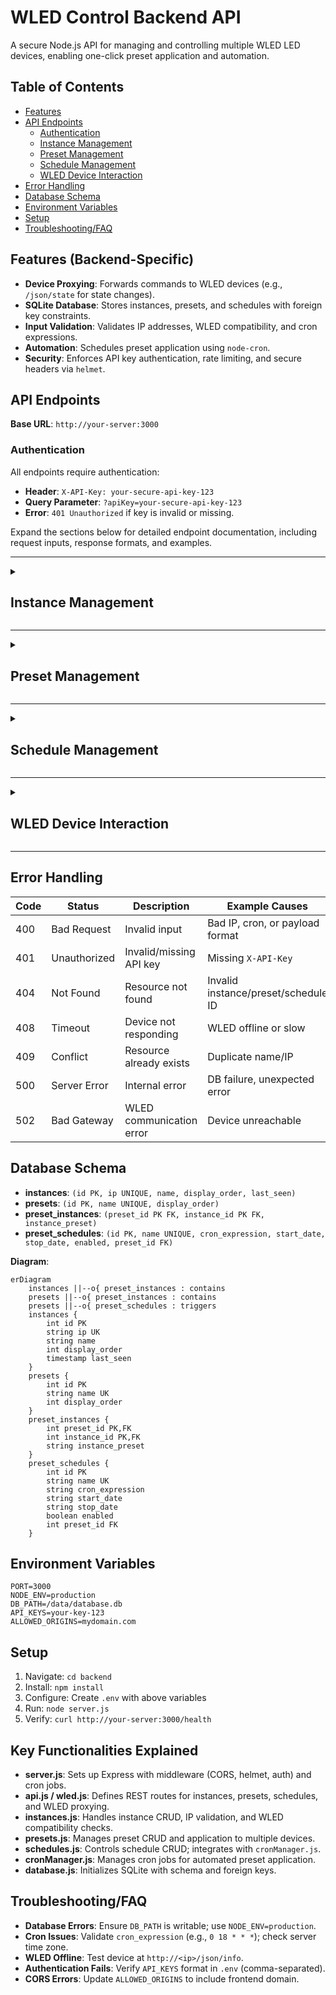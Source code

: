 # WLED Control Backend API

A secure Node.js API for managing and controlling multiple WLED LED devices, enabling one-click preset application and automation.

## Table of Contents

- [Features](#features)
- [API Endpoints](#api-endpoints)
    - [Authentication](#authentication)
    - [Instance Management](#instance-management)
    - [Preset Management](#preset-management)
    - [Schedule Management](#schedule-management)
    - [WLED Device Interaction](#wled-device-interaction)
- [Error Handling](#error-handling)
- [Database Schema](#database-schema)
- [Environment Variables](#environment-variables)
- [Setup](#setup)
- [Troubleshooting/FAQ](#troubleshootingfaq)

## Features (Backend-Specific)

- **Device Proxying**: Forwards commands to WLED devices (e.g., `/json/state` for state changes).
- **SQLite Database**: Stores instances, presets, and schedules with foreign key constraints.
- **Input Validation**: Validates IP addresses, WLED compatibility, and cron expressions.
- **Automation**: Schedules preset application using `node-cron`.
- **Security**: Enforces API key authentication, rate limiting, and secure headers via `helmet`.

## API Endpoints

**Base URL**: `http://your-server:3000`

### Authentication

All endpoints require authentication:

- **Header**: `X-API-Key: your-secure-api-key-123`
- **Query Parameter**: `?apiKey=your-secure-api-key-123`
- **Error**: `401 Unauthorized` if key is invalid or missing.

Expand the sections below for detailed endpoint documentation, including request inputs, response formats, and examples.

---

<details>
<summary><h2>Instance Management</h2></summary>

Manage WLED device instances (e.g., adding, updating, reordering).

---

### GET /api/instances

**Description**: Retrieves all WLED instances, sorted by `display_order`.

**Request**:
- **Method**: GET
- **Headers**:
    - `X-API-Key`: Required
- **Parameters**: None

**Response**:
- **200 OK**:
  ```json
  [
    {
      "id": 1,
      "ip": "192.168.1.100",
      "name": "Living Room",
      "display_order": 0,
      "last_seen": "2025-09-07T21:34:00Z"
    }
  ]
  ```
- **401 Unauthorized**: `{ "error": "Unauthorized" }`
- **500 Server Error**: `{ "error": "Failed to retrieve instances" }`

**Example**:
```bash
curl -H "X-API-Key: your-key" http://your-server:3000/api/instances
```

---

### POST /api/instances

**Description**: Creates a new WLED instance after validating IP and WLED compatibility.

**Request**:
- **Method**: POST
- **Headers**:
    - `X-API-Key`: Required
    - `Content-Type: application/json`
- **Body**:
  | Field | Type   | Description                     | Required |
  |-------|--------|---------------------------------|----------|
  | ip    | String | Valid IPv4 (e.g., `192.168.1.100`) | Yes      |
  | name  | String | Instance name                   | No       |
  ```json
  {
    "ip": "192.168.1.100",
    "name": "Living Room"
  }
  ```

**Response**:
- **200 OK**:
  ```json
  {
    "id": 1,
    "ip": "192.168.1.100",
    "name": "Living Room",
    "display_order": 0,
    "last_seen": "2025-09-07T21:34:00Z"
  }
  ```
- **400 Bad Request**: `{ "error": "Invalid IP address format" }` or `{ "error": "Could not connect to WLED device at this IP" }`
- **409 Conflict**: `{ "error": "Instance with this IP already exists" }`
- **500 Server Error**: `{ "error": "Failed to create instance" }`

**Example**:
```bash
curl -X POST -H "X-API-Key: your-key" -H "Content-Type: application/json" \
     -d '{"ip":"192.168.1.100","name":"Living Room"}' http://your-server:3000/api/instances
```

---

### PUT /api/instances/{id}

**Description**: Updates an instance’s IP or name; re-validates IP if provided.

**Request**:
- **Method**: PUT
- **Headers**:
    - `X-API-Key`: Required
    - `Content-Type: application/json`
- **Parameters**:
    - `id`: Integer (e.g., `1`)
- **Body**:
  | Field | Type   | Description                     | Required |
  |-------|--------|---------------------------------|----------|
  | ip    | String | Valid IPv4                      | No       |
  | name  | String | Instance name                   | No       |
  ```json
  {
    "ip": "192.168.1.101",
    "name": "Bedroom"
  }
  ```

**Response**:
- **200 OK**:
  ```json
  {
    "id": 1,
    "ip": "192.168.1.101",
    "name": "Bedroom",
    "display_order": 0,
    "last_seen": "2025-09-07T21:34:00Z"
  }
  ```
- **400 Bad Request**: `{ "error": "Invalid IP address format" }` or `{ "error": "Could not connect to WLED device at this IP" }`
- **404 Not Found**: `{ "error": "Instance not found" }`
- **409 Conflict**: `{ "error": "Instance with this IP already exists" }`
- **500 Server Error**: `{ "error": "Failed to update instance" }`

**Example**:
```bash
curl -X PUT -H "X-API-Key: your-key" -H "Content-Type: application/json" \
     -d '{"name":"Bedroom"}' http://your-server:3000/api/instances/1
```

---

### DELETE /api/instances/{id}

**Description**: Deletes an instance and removes orphaned presets.

**Request**:
- **Method**: DELETE
- **Headers**:
    - `X-API-Key`: Required
- **Parameters**:
    - `id`: Integer (e.g., `1`)

**Response**:
- **200 OK**: `{ "success": true }`
- **404 Not Found**: `{ "error": "Instance not found" }`
- **500 Server Error**: `{ "error": "Failed to delete instance" }`

**Example**:
```bash
curl -X DELETE -H "X-API-Key: your-key" http://your-server:3000/api/instances/1
```

---

### POST /api/instances/reorder

**Description**: Reorders instances by updating `display_order`.

**Request**:
- **Method**: POST
- **Headers**:
    - `X-API-Key`: Required
    - `Content-Type: application/json`
- **Body**:
  | Field      | Type      | Description                  | Required |
  |------------|-----------|------------------------------|----------|
  | orderedIds | Integer[] | Array of instance IDs in order | Yes      |
  ```json
  {
    "orderedIds": [3, 1, 2]
  }
  ```

**Response**:
- **200 OK**:
  ```json
  [
    {
      "id": 3,
      "ip": "192.168.1.103",
      "name": "Kitchen",
      "display_order": 0,
      "last_seen": "2025-09-07T21:34:00Z"
    }
  ]
  ```
- **400 Bad Request**: `{ "error": "orderedIds must be a non-empty array of instance IDs" }`
- **500 Server Error**: `{ "error": "Failed to reorder instances" }`

**Example**:
```bash
curl -X POST -H "X-API-Key: your-key" -H "Content-Type: application/json" \
     -d '{"orderedIds":[3,1,2]}' http://your-server:3000/api/instances/reorder
```

</details>

---

<details>
<summary><h2>Preset Management</h2></summary>

Create, update, and apply presets to control multiple WLED devices.

---

### GET /api/presets

**Description**: Retrieves all presets with instance counts, sorted by `display_order`.

**Request**:
- **Method**: GET
- **Headers**:
    - `X-API-Key`: Required
- **Parameters**: None

**Response**:
- **200 OK**:
  ```json
  [
    {
      "id": 1,
      "name": "Evening Glow",
      "display_order": 0,
      "instance_count": 2
    }
  ]
  ```
- **500 Server Error**: `{ "error": "Failed to retrieve presets" }`

**Example**:
```bash
curl -H "X-API-Key: your-key" http://your-server:3000/api/presets
```

---

### GET /api/presets/{id}

**Description**: Retrieves a preset with its associated instances and settings.

**Request**:
- **Method**: GET
- **Headers**:
    - `X-API-Key`: Required
- **Parameters**:
    - `id`: Integer (e.g., `1`)

**Response**:
- **200 OK**:
  ```json
  {
    "id": 1,
    "name": "Evening Glow",
    "instances": [
      {
        "instance_id": 1,
        "instance_name": "Living Room",
        "instance_ip": "192.168.1.100",
        "instance_preset": { "on": true, "bri": 200 }
      }
    ]
  }
  ```
- **404 Not Found**: `{ "error": "Preset not found" }`
- **500 Server Error**: `{ "error": "Failed to retrieve preset" }`

**Example**:
```bash
curl -H "X-API-Key: your-key" http://your-server:3000/api/presets/1
```

---

### POST /api/presets

**Description**: Creates a preset with associated instances.

**Request**:
- **Method**: POST
- **Headers**:
    - `X-API-Key`: Required
    - `Content-Type: application/json`
- **Body**:
  | Field     | Type          | Description                       | Required |
  |-----------|---------------|-----------------------------------|----------|
  | name      | String        | Unique preset name                | Yes      |
  | instances | Object[]      | Array of instance settings        | No       |
  | instances[].instance_id | Integer | Instance ID                     | Yes      |
  | instances[].instance_preset | Object | WLED state (e.g., `{ "on": true }`) | No       |
  ```json
  {
    "name": "Evening Glow",
    "instances": [
      { "instance_id": 1, "instance_preset": { "on": true, "bri": 200 } }
    ]
  }
  ```

**Response**:
- **200 OK**: Created preset (same structure as `GET /api/presets/{id}`).
- **400 Bad Request**: `{ "error": "Name is required" }` or `{ "error": "Invalid instance data" }`
- **409 Conflict**: `{ "error": "Preset with this name already exists" }`
- **500 Server Error**: `{ "error": "Failed to create preset" }`

**Example**:
```bash
curl -X POST -H "X-API-Key: your-key" -H "Content-Type: application/json" \
     -d '{"name":"Evening Glow","instances":[{"instance_id":1,"instance_preset":{"on":true,"bri":200}}]}' \
     http://your-server:3000/api/presets
```

---

### PUT /api/presets/{id}

**Description**: Updates a preset’s name or instances.

**Request**:
- **Method**: PUT
- **Headers**:
    - `X-API-Key`: Required
    - `Content-Type: application/json`
- **Parameters**:
    - `id`: Integer (e.g., `1`)
- **Body**:
  | Field     | Type          | Description                       | Required |
  |-----------|---------------|-----------------------------------|----------|
  | name      | String        | Unique preset name                | No       |
  | instances | Object[]      | Array of instance settings        | No       |
  ```json
  {
    "name": "Night Glow",
    "instances": [
      { "instance_id": 1, "instance_preset": { "on": true, "bri": 180 } }
    ]
  }
  ```

**Response**:
- **200 OK**: Updated preset (same structure as `GET /api/presets/{id}`).
- **400 Bad Request**: `{ "error": "Invalid instance data" }`
- **404 Not Found**: `{ "error": "Preset not found" }`
- **409 Conflict**: `{ "error": "Preset with this name already exists" }`
- **500 Server Error**: `{ "error": "Failed to update preset" }`

**Example**:
```bash
curl -X PUT -H "X-API-Key: your-key" -H "Content-Type: application/json" \
     -d '{"name":"Night Glow"}' http://your-server:3000/api/presets/1
```

---

### DELETE /api/presets/{id}

**Description**: Deletes a preset and its associated schedules/cron jobs.

**Request**:
- **Method**: DELETE
- **Headers**:
    - `X-API-Key`: Required
- **Parameters**:
    - `id`: Integer (e.g., `1`)

**Response**:
- **200 OK**: `{ "success": true }`
- **404 Not Found**: `{ "error": "Preset not found" }`
- **500 Server Error**: `{ "error": "Failed to delete preset" }`

**Example**:
```bash
curl -X DELETE -H "X-API-Key: your-key" http://your-server:3000/api/presets/1
```

---

### POST /api/presets/{id}/apply

**Description**: Applies a preset to its associated instances.

**Request**:
- **Method**: POST
- **Headers**:
    - `X-API-Key`: Required
- **Parameters**:
    - `id`: Integer (e.g., `1`)

**Response**:
- **200 OK**:
  ```json
  {
    "success": true,
    "message": "Preset \"Evening Glow\" applied to 2 instances",
    "results": [
      {
        "instance_id": 1,
        "instance_name": "Living Room",
        "success": true,
        "result": { "success": true }
      },
      {
        "instance_id": 2,
        "instance_name": "Bedroom",
        "success": false,
        "error": "Device not responding"
      }
    ]
  }
  ```
- **404 Not Found**: `{ "error": "Preset not found" }`
- **500 Server Error**: `{ "error": "Failed to apply preset" }`

**Example**:
```bash
curl -X POST -H "X-API-Key: your-key" http://your-server:3000/api/presets/1/apply
```

---

### POST /api/presets/reorder

**Description**: Reorders presets by updating `display_order`.

**Request**:
- **Method**: POST
- **Headers**:
    - `X-API-Key`: Required
    - `Content-Type: application/json`
- **Body**:
  | Field      | Type      | Description                  | Required |
  |------------|-----------|------------------------------|----------|
  | orderedIds | Integer[] | Array of preset IDs in order | Yes      |
  ```json
  {
    "orderedIds": [2, 1, 3]
  }
  ```

**Response**:
- **200 OK**:
  ```json
  [
    {
      "id": 2,
      "name": "Morning Light",
      "display_order": 0,
      "instance_count": 1
    }
  ]
  ```
- **400 Bad Request**: `{ "error": "orderedIds must be a non-empty array of preset IDs" }`
- **500 Server Error**: `{ "error": "Failed to reorder presets" }`

**Example**:
```bash
curl -X POST -H "X-API-Key: your-key" -H "Content-Type: application/json" \
     -d '{"orderedIds":[2,1,3]}' http://your-server:3000/api/presets/reorder
```

</details>

---

<details>
<summary><h2>Schedule Management</h2></summary>

Manage cron-based schedules for automated preset application.

---

### GET /api/schedules

**Description**: Retrieves all schedules with associated preset names.

**Request**:
- **Method**: GET
- **Headers**:
    - `X-API-Key`: Required
- **Parameters**: None

**Response**:
- **200 OK**:
  ```json
  [
    {
      "id": 1,
      "name": "Evening Schedule",
      "cron_expression": "0 18 * * *",
      "start_date": "2025-09-01",
      "stop_date": null,
      "enabled": 1,
      "preset_id": 1,
      "preset_name": "Evening Glow"
    }
  ]
  ```
- **500 Server Error**: `{ "error": "Failed to retrieve schedules" }`

**Example**:
```bash
curl -H "X-API-Key: your-key" http://your-server:3000/api/schedules
```

---

### GET /api/schedules/{id}

**Description**: Retrieves a schedule with its preset name.

**Request**:
- **Method**: GET
- **Headers**:
    - `X-API-Key`: Required
- **Parameters**:
    - `id`: Integer (e.g., `1`)

**Response**:
- **200 OK**:
  ```json
  {
    "id": 1,
    "name": "Evening Schedule",
    "cron_expression": "0 18 * * *",
    "start_date": "2025-09-01",
    "stop_date": null,
    "enabled": 1,
    "preset_id": 1,
    "preset_name": "Evening Glow"
  }
  ```
- **404 Not Found**: `{ "error": "Schedule not found" }`
- **500 Server Error**: `{ "error": "Failed to retrieve schedule" }`

**Example**:
```bash
curl -H "X-API-Key: your-key" http://your-server:3000/api/schedules/1
```

---

### POST /api/schedules

**Description**: Creates a schedule for automated preset application.

**Request**:
- **Method**: POST
- **Headers**:
    - `X-API-Key`: Required
    - `Content-Type: application/json`
- **Body**:
  | Field          | Type    | Description                          | Required |
  |----------------|---------|--------------------------------------|----------|
  | name           | String  | Unique schedule name                 | Yes      |
  | cron_expression| String  | Valid cron string (e.g., `0 18 * * *`) | Yes      |
  | start_date     | String  | ISO 8601 date (e.g., `2025-09-01`)   | No       |
  | stop_date      | String  | ISO 8601 date                        | No       |
  | enabled        | Boolean | Enable schedule (default: true)      | No       |
  | preset_id      | Integer | Existing preset ID                   | Yes      |
  ```json
  {
    "name": "Evening Schedule",
    "cron_expression": "0 18 * * *",
    "start_date": "2025-09-01",
    "enabled": true,
    "preset_id": 1
  }
  ```

**Response**:
- **200 OK**: Created schedule (same structure as `GET /api/schedules/{id}`).
- **400 Bad Request**: `{ "error": "Invalid cron expression" }` or `{ "error": "Preset not found" }`
- **409 Conflict**: `{ "error": "Schedule with this name already exists" }`
- **500 Server Error**: `{ "error": "Failed to create schedule" }`

**Example**:
```bash
curl -X POST -H "X-API-Key: your-key" -H "Content-Type: application/json" \
     -d '{"name":"Evening Schedule","cron_expression":"0 18 * * *","preset_id":1}' \
     http://your-server:3000/api/schedules
```

---

### PUT /api/schedules/{id}

**Description**: Updates a schedule; restarts cron job if enabled.

**Request**:
- **Method**: PUT
- **Headers**:
    - `X-API-Key`: Required
    - `Content-Type: application/json`
- **Parameters**:
    - `id`: Integer (e.g., `1`)
- **Body**:
  | Field          | Type    | Description                          | Required |
  |----------------|---------|--------------------------------------|----------|
  | name           | String  | Unique schedule name                 | No       |
  | cron_expression| String  | Valid cron string                    | No       |
  | start_date     | String  | ISO 8601 or "CLEAR" to nullify       | No       |
  | stop_date      | String  | ISO 8601 or "CLEAR" to nullify       | No       |
  | enabled        | Boolean | Enable/disable schedule              | No       |
  | preset_id      | Integer | Existing preset ID                   | No       |
  ```json
  {
    "name": "Night Schedule",
    "cron_expression": "0 20 * * *",
    "start_date": "CLEAR",
    "enabled": false
  }
  ```

**Response**:
- **200 OK**: Updated schedule (same structure as `GET /api/schedules/{id}`).
- **400 Bad Request**: `{ "error": "Invalid cron expression" }` or `{ "error": "Preset not found" }`
- **404 Not Found**: `{ "error": "Schedule not found" }`
- **409 Conflict**: `{ "error": "Schedule with this name already exists" }`
- **500 Server Error**: `{ "error": "Failed to update schedule" }`

**Example**:
```bash
curl -X PUT -H "X-API-Key: your-key" -H "Content-Type: application/json" \
     -d '{"name":"Night Schedule","cron_expression":"0 20 * * *"}' \
     http://your-server:3000/api/schedules/1
```

---

### DELETE /api/schedules/{id}

**Description**: Deletes a schedule and stops its cron job.

**Request**:
- **Method**: DELETE
- **Headers**:
    - `X-API-Key`: Required
- **Parameters**:
    - `id`: Integer (e.g., `1`)

**Response**:
- **200 OK**: `{ "success": true }`
- **404 Not Found**: `{ "error": "Schedule not found" }`
- **500 Server Error**: `{ "error": "Failed to delete schedule" }`

**Example**:
```bash
curl -X DELETE -H "X-API-Key: your-key" http://your-server:3000/api/schedules/1
```

</details>

---

<details>
<summary><h2>WLED Device Interaction</h2></summary>

Directly interact with WLED devices via the backend proxy.

---

### GET /wled/{instanceId}/presets.json

**Description**: Fetches presets from a WLED device.

**Request**:
- **Method**: GET
- **Headers**:
    - `X-API-Key`: Required
- **Parameters**:
    - `instanceId`: Integer (e.g., `1`)

**Response**:
- **200 OK**: Device presets (format per WLED firmware).
  ```json
  {
    "1": { "n": "Preset 1", ... },
    "2": { "n": "Preset 2", ... }
  }
  ```
- **400 Bad Request**: `{ "error": "Valid instance ID required" }`
- **502 Bad Gateway**: `{ "error": "Failed to communicate with WLED device", "details": "..." }`

**Example**:
```bash
curl -H "X-API-Key: your-key" http://your-server:3000/wled/1/presets.json
```

---

### GET /wled/{instanceId}/state

**Description**: Retrieves the current state of a WLED device.

**Request**:
- **Method**: GET
- **Headers**:
    - `X-API-Key`: Required
- **Parameters**:
    - `instanceId`: Integer (e.g., `1`)

**Response**:
- **200 OK**: Device state (e.g., `{ "on": true, "bri": 200, ... }`).
- **502 Bad Gateway**: `{ "error": "Failed to get WLED state", "details": "..." }`

**Example**:
```bash
curl -H "X-API-Key: your-key" http://your-server:3000/wled/1/state
```

---

### POST /wled/{instanceId}/state

**Description**: Sets the state of a WLED device (e.g., power, brightness, color).

**Request**:
- **Method**: POST
- **Headers**:
    - `X-API-Key`: Required
    - `Content-Type: application/json`
- **Parameters**:
    - `instanceId`: Integer (e.g., `1`)
- **Body**:
  | Field | Type   | Description                     | Required |
  |-------|--------|---------------------------------|----------|
  | (varies) | Object | WLED state (e.g., `on`, `bri`) | Yes      |
  ```json
  {
    "on": true,
    "bri": 200,
    "seg": [{ "col": [[255, 0, 0]] }]
  }
  ```

**Response**:
- **200 OK**: `{ "success": true }` or device-specific response.
- **400 Bad Request**: `{ "error": "Invalid state payload" }`
- **502 Bad Gateway**: `{ "error": "Failed to communicate with WLED instance", "details": "..." }`

**Example**:
```bash
curl -X POST -H "X-API-Key: your-key" -H "Content-Type: application/json" \
     -d '{"on":true,"bri":200}' http://your-server:3000/wled/1/state
```

---

### GET /wled/{instanceId}/info

**Description**: Retrieves info about a WLED device.

**Request**:
- **Method**: GET
- **Headers**:
    - `X-API-Key`: Required
- **Parameters**:
    - `instanceId`: Integer (e.g., `1`)

**Response**:
- **200 OK**: Device info (e.g., `{ "ver": "0.14.0", "name": "WLED-Living", ... }`).
- **502 Bad Gateway**: `{ "error": "Failed to communicate with WLED instance", "details": "..." }`

**Example**:
```bash
curl -H "X-API-Key: your-key" http://your-server:3000/wled/1/info
```

</details>

---

## Error Handling

| Code | Status       | Description                     | Example Causes                     |
|------|--------------|---------------------------------|------------------------------------|
| 400  | Bad Request  | Invalid input                   | Bad IP, cron, or payload format    |
| 401  | Unauthorized | Invalid/missing API key         | Missing `X-API-Key`                |
| 404  | Not Found    | Resource not found              | Invalid instance/preset/schedule ID|
| 408  | Timeout      | Device not responding           | WLED offline or slow               |
| 409  | Conflict     | Resource already exists         | Duplicate name/IP                  |
| 500  | Server Error | Internal error                  | DB failure, unexpected error       |
| 502  | Bad Gateway  | WLED communication error        | Device unreachable                 |

## Database Schema

- **instances**: `(id PK, ip UNIQUE, name, display_order, last_seen)`
- **presets**: `(id PK, name UNIQUE, display_order)`
- **preset_instances**: `(preset_id PK FK, instance_id PK FK, instance_preset)`
- **preset_schedules**: `(id PK, name UNIQUE, cron_expression, start_date, stop_date, enabled, preset_id FK)`

**Diagram**:
```mermaid
erDiagram
    instances ||--o{ preset_instances : contains
    presets ||--o{ preset_instances : contains
    presets ||--o{ preset_schedules : triggers
    instances {
        int id PK
        string ip UK
        string name
        int display_order
        timestamp last_seen
    }
    presets {
        int id PK
        string name UK
        int display_order
    }
    preset_instances {
        int preset_id PK,FK
        int instance_id PK,FK
        string instance_preset
    }
    preset_schedules {
        int id PK
        string name UK
        string cron_expression
        string start_date
        string stop_date
        boolean enabled
        int preset_id FK
    }
```

## Environment Variables

```env
PORT=3000
NODE_ENV=production
DB_PATH=/data/database.db
API_KEYS=your-key-123
ALLOWED_ORIGINS=mydomain.com
```

## Setup

1. Navigate: `cd backend`
2. Install: `npm install`
3. Configure: Create `.env` with above variables
4. Run: `node server.js`
5. Verify: `curl http://your-server:3000/health`

## Key Functionalities Explained

- **server.js**: Sets up Express with middleware (CORS, helmet, auth) and cron jobs.
- **api.js / wled.js**: Defines REST routes for instances, presets, schedules, and WLED proxying.
- **instances.js**: Handles instance CRUD, IP validation, and WLED compatibility checks.
- **presets.js**: Manages preset CRUD and application to multiple devices.
- **schedules.js**: Controls schedule CRUD; integrates with `cronManager.js`.
- **cronManager.js**: Manages cron jobs for automated preset application.
- **database.js**: Initializes SQLite with schema and foreign keys.

## Troubleshooting/FAQ

- **Database Errors**: Ensure `DB_PATH` is writable; use `NODE_ENV=production`.
- **Cron Issues**: Validate `cron_expression` (e.g., `0 18 * * *`); check server time zone.
- **WLED Offline**: Test device at `http://<ip>/json/info`.
- **Authentication Fails**: Verify `API_KEYS` format in `.env` (comma-separated).
- **CORS Errors**: Update `ALLOWED_ORIGINS` to include frontend domain.